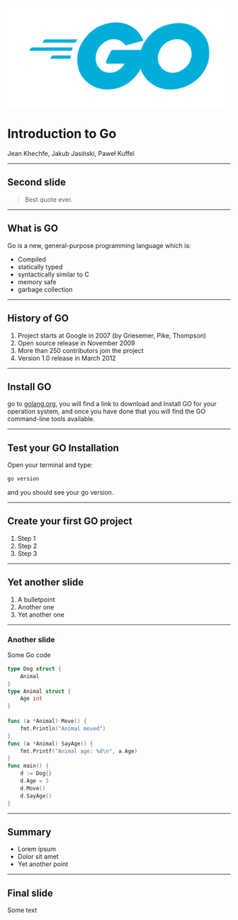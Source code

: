 ![Go logo](images/go-logo.png)

# Introduction to Go

Jean Khechfe, Jakub Jasiński, Paweł Kuffel

---

<!-- .slide: data-background="images/slide-background/slide-background.jpg" -->

## Second slide <!-- .element: class="dark_back" -->

> Best quote ever. <!-- .element: class="dark_back" -->

---

## What is GO

Go is a new, general-purpose programming language which is:
* Compiled
* statically typed
* syntactically similar to C
* memory safe
* garbage collection
<!-- you can add more -->

---

## History of GO

1. Project starts at Google in 2007 (by Griesemer, Pike, Thompson)
2. Open source release in November 2009
3. More than 250 contributors join the project
4. Version 1.0 release in March 2012

---

## Install GO

go to [golang.org](https://golang.org), you will find a link to download and Install GO for your operation system, and once you have done that you will find the GO command-line tools available.

---

## Test your GO Installation

Open your terminal and type:
```bash
go version  
```
and you should see your go version.

---

## Create your first GO project

1. Step 1
2. Step 2
3. Step 3

---

## Yet another slide

1. A bulletpoint
2. Another one
3. Yet another one

---

### Another slide

Some Go code

```go
type Dog struct {
	Animal
}
type Animal struct {
	Age int
}

func (a *Animal) Move() {
	fmt.Println("Animal moved")
}
func (a *Animal) SayAge() {
	fmt.Printf("Animal age: %d\n", a.Age)
}
func main() {
	d := Dog{}
	d.Age = 3
	d.Move()
	d.SayAge()
}
```

---

## Summary

-   Lorem ipsum <!-- .element: class="fragment" data-fragment-index="1" -->
-   Dolor sit amet <!-- .element: class="fragment" data-fragment-index="2" -->
-   Yet another point <!-- .element: class="fragment" data-fragment-index="3" -->

---

## Final slide

Some text

<style>
::selection {
    background: #02283e;
}
.reveal {
    font-size: 30px;
}
.reveal p {
    font-size: 0.8em;
}
.dark_back {
  background-color: rgba(0, 0, 0, 0.9);
  color: #fff;
  padding: 20px;
}
</style>

